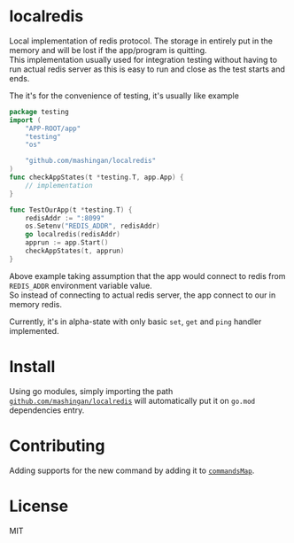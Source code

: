 # localredis

Local implementation of redis protocol. The storage in entirely put in the memory and will be lost
if the app/program is quitting.  
This implementation usually used for integration testing without having
to run actual redis server as this is easy to run and close as the test starts and ends.  

The it's for the convenience of testing, it's usually like example

```go
package testing
import (
    "APP-ROOT/app"
    "testing"
    "os"

    "github.com/mashingan/localredis"
)
func checkAppStates(t *testing.T, app.App) {
    // implementation
}

func TestOurApp(t *testing.T) {
    redisAddr := ":8099"
    os.Setenv("REDIS_ADDR", redisAddr)
    go localredis(redisAddr)
    apprun := app.Start()
    checkAppStates(t, apprun)
}
```

Above example taking assumption that the app would connect to redis from `REDIS_ADDR` environment variable value.  
So instead of connecting to actual redis server, the app connect to our in memory redis.

Currently, it's in alpha-state with only basic `set`, `get` and `ping` handler implemented.

# Install

Using go modules, simply importing the path [`github.com/mashingan/localredis`](github.com/mashingan/localredis)
will automatically put it on `go.mod` dependencies entry.

# Contributing

Adding supports for the new command by adding it to [`commandsMap`](commands.go#L42).

# License

MIT